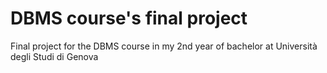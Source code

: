 # DBMS course's final project
Final project for the DBMS course in my 2nd year of bachelor at Università degli Studi di Genova
